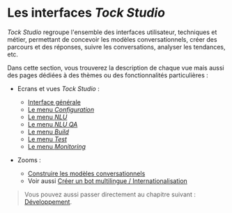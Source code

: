 # Les interfaces _Tock Studio_

_Tock Studio_ regroupe l'ensemble des interfaces utilisateur, techniques et métier, permettant 
de concevoir les modèles conversationnels, créer des parcours et des réponses, suivre les conversations, 
 analyser les tendances, etc.

Dans cette section, vous trouverez la description de chaque vue mais aussi des pages dédiées à 
des thèmes ou des fonctionnalités particulières :

* Ecrans et vues _Tock Studio_ :
    * [Interface générale](studio/general.md)
    * [Le menu _Configuration_](studio/configuration.md)
    * [Le menu _NLU_](studio/nlu.md)
    * [Le menu _NLU QA_](studio/nlu-qa.md)
    * [Le menu _Build_](studio/build.md)
    * [Le menu _Test_](studio/test.md)
    * [Le menu _Monitoring_](studio/monitoring.md)

* Zooms :
    * [Construire les modèles conversationnels](studio/build-model.md)
    * Voir aussi [Créer un bot multilingue / Internationalisation](i18n.md)
    
> Vous pouvez aussi passer directement au chapitre suivant : [Développement](dev.md). 